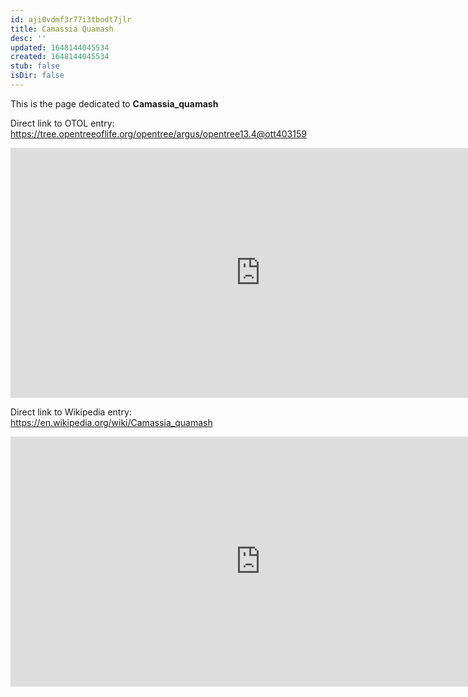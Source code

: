 ```yaml
---
id: aji0vdmf3r77i3tbodt7jlr
title: Camassia Quamash
desc: ''
updated: 1648144045534
created: 1648144045534
stub: false
isDir: false
---
```

This is the page dedicated to **Camassia_quamash**


Direct link to OTOL entry: https://tree.opentreeoflife.org/opentree/argus/opentree13.4@ott403159



<html>
    <body>
    <iframe src="https://tree.opentreeoflife.org/opentree/argus/opentree13.4@ott403159"
    width="800" height="400" frameborder="0" allowfullscreen> </iframe>
    </body>
</html>
    


Direct link to Wikipedia entry: https://en.wikipedia.org/wiki/Camassia_quamash



<html>
    <body>
    <iframe src="https://en.wikipedia.org/wiki/Camassia_quamash"
    width="800" height="400" frameborder="0" allowfullscreen> </iframe>
    </body>
</html>
    
